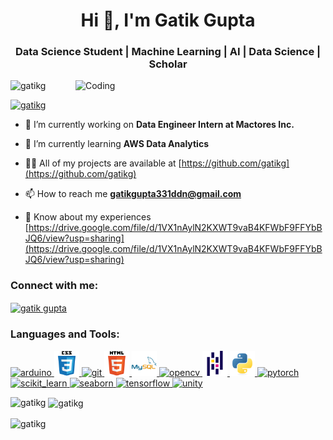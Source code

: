 <h1 align="center">Hi 👋, I'm Gatik Gupta</h1>
<h3 align="center">Data Science Student | Machine Learning | AI | Data Science | Scholar</h3>
<img align="right" alt="Coding" width="400" src="https://i.gifer.com/74MM.gif">

<p align="left"> <img src="https://komarev.com/ghpvc/?username=gatikg&label=Profile%20views&color=0e75b6&style=flat" alt="gatikg" /> </p>

<p align="left"> <a href="https://github.com/ryo-ma/github-profile-trophy"><img src="https://github-profile-trophy.vercel.app/?username=gatikg" alt="gatikg" /></a> </p>

- 🔭 I’m currently working on **Data Engineer Intern at Mactores Inc.**

- 🌱 I’m currently learning **AWS Data Analytics**

- 👨‍💻 All of my projects are available at [https://github.com/gatikg](https://github.com/gatikg)

- 📫 How to reach me **gatikgupta331ddn@gmail.com**

- 📄 Know about my experiences [https://drive.google.com/file/d/1VX1nAylN2KXWT9vaB4KFWbF9FFYbBJQ6/view?usp=sharing](https://drive.google.com/file/d/1VX1nAylN2KXWT9vaB4KFWbF9FFYbBJQ6/view?usp=sharing)

<h3 align="left">Connect with me:</h3>
<p align="left">
<a href="https://linkedin.com/in/gatik-gupta331/" target="blank"><img align="center" src="https://raw.githubusercontent.com/rahuldkjain/github-profile-readme-generator/master/src/images/icons/Social/linked-in-alt.svg" alt="gatik gupta" height="30" width="40" /></a>
</p>

<h3 align="left">Languages and Tools:</h3>
<p align="left"> <a href="https://www.arduino.cc/" target="_blank" rel="noreferrer"> <img src="https://cdn.worldvectorlogo.com/logos/arduino-1.svg" alt="arduino" width="40" height="40"/> </a> <a href="https://www.w3schools.com/css/" target="_blank" rel="noreferrer"> <img src="https://raw.githubusercontent.com/devicons/devicon/master/icons/css3/css3-original-wordmark.svg" alt="css3" width="40" height="40"/> </a> <a href="https://git-scm.com/" target="_blank" rel="noreferrer"> <img src="https://www.vectorlogo.zone/logos/git-scm/git-scm-icon.svg" alt="git" width="40" height="40"/> </a> <a href="https://www.w3.org/html/" target="_blank" rel="noreferrer"> <img src="https://raw.githubusercontent.com/devicons/devicon/master/icons/html5/html5-original-wordmark.svg" alt="html5" width="40" height="40"/> </a> <a href="https://www.mysql.com/" target="_blank" rel="noreferrer"> <img src="https://raw.githubusercontent.com/devicons/devicon/master/icons/mysql/mysql-original-wordmark.svg" alt="mysql" width="40" height="40"/> </a> <a href="https://opencv.org/" target="_blank" rel="noreferrer"> <img src="https://www.vectorlogo.zone/logos/opencv/opencv-icon.svg" alt="opencv" width="40" height="40"/> </a> <a href="https://pandas.pydata.org/" target="_blank" rel="noreferrer"> <img src="https://raw.githubusercontent.com/devicons/devicon/2ae2a900d2f041da66e950e4d48052658d850630/icons/pandas/pandas-original.svg" alt="pandas" width="40" height="40"/> </a> <a href="https://www.python.org" target="_blank" rel="noreferrer"> <img src="https://raw.githubusercontent.com/devicons/devicon/master/icons/python/python-original.svg" alt="python" width="40" height="40"/> </a> <a href="https://pytorch.org/" target="_blank" rel="noreferrer"> <img src="https://www.vectorlogo.zone/logos/pytorch/pytorch-icon.svg" alt="pytorch" width="40" height="40"/> </a> <a href="https://scikit-learn.org/" target="_blank" rel="noreferrer"> <img src="https://upload.wikimedia.org/wikipedia/commons/0/05/Scikit_learn_logo_small.svg" alt="scikit_learn" width="40" height="40"/> </a> <a href="https://seaborn.pydata.org/" target="_blank" rel="noreferrer"> <img src="https://seaborn.pydata.org/_images/logo-mark-lightbg.svg" alt="seaborn" width="40" height="40"/> </a> <a href="https://www.tensorflow.org" target="_blank" rel="noreferrer"> <img src="https://www.vectorlogo.zone/logos/tensorflow/tensorflow-icon.svg" alt="tensorflow" width="40" height="40"/> </a> <a href="https://unity.com/" target="_blank" rel="noreferrer"> <img src="https://www.vectorlogo.zone/logos/unity3d/unity3d-icon.svg" alt="unity" width="40" height="40"/> </a> </p>

<p><img align="left" src="https://github-readme-stats.vercel.app/api/top-langs?username=gatikg&show_icons=true&locale=en&layout=compact" alt="gatikg" /></p>

<p>&nbsp;<img align="center" src="https://github-readme-stats.vercel.app/api?username=gatikg&show_icons=true&locale=en" alt="gatikg" /></p>

<p><img align="center" src="https://github-readme-streak-stats.herokuapp.com/?user=gatikg&" alt="gatikg" /></p>
